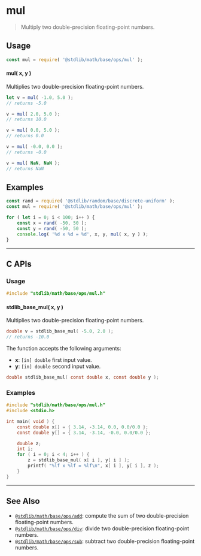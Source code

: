 <!--

@license Apache-2.0

Copyright (c) 2021 The Stdlib Authors.

Licensed under the Apache License, Version 2.0 (the "License");
you may not use this file except in compliance with the License.
You may obtain a copy of the License at

   http://www.apache.org/licenses/LICENSE-2.0

Unless required by applicable law or agreed to in writing, software
distributed under the License is distributed on an "AS IS" BASIS,
WITHOUT WARRANTIES OR CONDITIONS OF ANY KIND, either express or implied.
See the License for the specific language governing permissions and
limitations under the License.

-->

# mul

> Multiply two double-precision floating-point numbers.

<!-- Section to include introductory text. Make sure to keep an empty line after the intro `section` element and another before the `/section` close. -->

<section class="intro">

</section>

<!-- /.intro -->

<!-- Package usage documentation. -->

<section class="usage">

## Usage

```javascript
const mul = require( '@stdlib/math/base/ops/mul' );
```

#### mul( x, y )

Multiplies two double-precision floating-point numbers.

```javascript
let v = mul( -1.0, 5.0 );
// returns -5.0

v = mul( 2.0, 5.0 );
// returns 10.0

v = mul( 0.0, 5.0 );
// returns 0.0

v = mul( -0.0, 0.0 );
// returns -0.0

v = mul( NaN, NaN );
// returns NaN
```

</section>

<!-- /.usage -->

<!-- Package usage notes. Make sure to keep an empty line after the `section` element and another before the `/section` close. -->

<section class="notes">

</section>

<!-- /.notes -->

<!-- Package usage examples. -->

<section class="examples">

## Examples

<!-- eslint no-undef: "error" -->

```javascript
const rand = require( '@stdlib/random/base/discrete-uniform' );
const mul = require( '@stdlib/math/base/ops/mul' );

for ( let i = 0; i < 100; i++ ) {
    const x = rand( -50, 50 );
    const y = rand( -50, 50 );
    console.log( '%d x %d = %d', x, y, mul( x, y ) );
}
```

</section>

<!-- /.examples -->

<!-- C interface documentation. -->

* * *

<section class="c">

## C APIs

<!-- Section to include introductory text. Make sure to keep an empty line after the intro `section` element and another before the `/section` close. -->

<section class="intro">

</section>

<!-- /.intro -->

<!-- C usage documentation. -->

<section class="usage">

### Usage

```c
#include "stdlib/math/base/ops/mul.h"
```

#### stdlib_base_mul( x, y )

Multiplies two double-precision floating-point numbers.

```c
double v = stdlib_base_mul( -5.0, 2.0 );
// returns -10.0
```

The function accepts the following arguments:

-   **x**: `[in] double` first input value.
-   **y**: `[in] double` second input value.

```c
double stdlib_base_mul( const double x, const double y );
```

</section>

<!-- /.usage -->

<!-- C API usage notes. Make sure to keep an empty line after the `section` element and another before the `/section` close. -->

<section class="notes">

</section>

<!-- /.notes -->

<!-- C API usage examples. -->

<section class="examples">

### Examples

```c
#include "stdlib/math/base/ops/mul.h"
#include <stdio.h>

int main( void ) {
    const double x[] = { 3.14, -3.14, 0.0, 0.0/0.0 };
    const double y[] = { 3.14, -3.14, -0.0, 0.0/0.0 };

    double z;
    int i;
    for ( i = 0; i < 4; i++ ) {
        z = stdlib_base_mul( x[ i ], y[ i ] );
        printf( "%lf x %lf = %lf\n", x[ i ], y[ i ], z );
    }
}
```

</section>

<!-- /.examples -->

</section>

<!-- /.c -->

<!-- Section for related `stdlib` packages. Do not manually edit this section, as it is automatically populated. -->

<section class="related">

* * *

## See Also

-   <span class="package-name">[`@stdlib/math/base/ops/add`][@stdlib/math/base/ops/add]</span><span class="delimiter">: </span><span class="description">compute the sum of two double-precision floating-point numbers.</span>
-   <span class="package-name">[`@stdlib/math/base/ops/div`][@stdlib/math/base/ops/div]</span><span class="delimiter">: </span><span class="description">divide two double-precision floating-point numbers.</span>
-   <span class="package-name">[`@stdlib/math/base/ops/sub`][@stdlib/math/base/ops/sub]</span><span class="delimiter">: </span><span class="description">subtract two double-precision floating-point numbers.</span>

</section>

<!-- /.related -->

<!-- Section for all links. Make sure to keep an empty line after the `section` element and another before the `/section` close. -->

<section class="links">

<!-- <related-links> -->

[@stdlib/math/base/ops/add]: https://github.com/stdlib-js/stdlib/tree/develop/lib/node_modules/%40stdlib/math/base/ops/add

[@stdlib/math/base/ops/div]: https://github.com/stdlib-js/stdlib/tree/develop/lib/node_modules/%40stdlib/math/base/ops/div

[@stdlib/math/base/ops/sub]: https://github.com/stdlib-js/stdlib/tree/develop/lib/node_modules/%40stdlib/math/base/ops/sub

<!-- </related-links> -->

</section>

<!-- /.links -->

